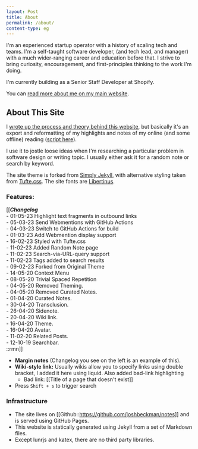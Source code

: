```yaml
---
layout: Post
title: About
permalink: /about/
content-type: eg
---
```


I'm an experienced startup operator with a history of scaling tech and teams. I'm a self-taught software developer, (and tech lead, and manager) with a much wider-ranging career and education before that. I strive to bring curiosity, encouragement, and first-principles thinking to the work I'm doing.

I'm currently building as a Senior Staff Developer at Shopify.

You can [read more about me on my main website](https://www.joshbeckman.org/about).

## About This Site

I [wrote up the process and theory behind this website](https://www.joshbeckman.org/opening-up-my-highlights-notes/), but basically it's an export and reformatting of my highlights and notes of my online (and some offline) reading ([script here](https://github.com/joshbeckman/notes/blob/master/utilities/import)).

I use it to jostle loose ideas when I'm researching a particular problem in software design or writing topic. I usually either ask it for a random note or search by keyword.

The site theme is forked from [Simply Jekyll](https://github.com/raghudotcc/simply-jekyll), with alternative styling taken from [Tufte.css](https://edwardtufte.github.io/tufte-css/). The site fonts are [Libertinus](https://github.com/alerque/libertinus/).

### Features:

[[***Changelog***<br/>
\- 01-05-23 Highlight text fragments in outbound links<br/>
\- 05-03-23 Send Webmentions with GitHub Actions<br/>
\- 04-03-23 Switch to GitHub Actions for build<br/>
\- 01-03-23 Add Webmention display support<br/>
\- 16-02-23 Styled with Tufte.css<br/>
\- 11-02-23 Added Random Note page<br/>
\- 11-02-23 Search-via-URL-query support<br/>
\- 11-02-23 Tags added to search results<br/>
\- 09-02-23 Forked from Original Theme<br/>
\- 14-05-20 Context Menu <br/>
\- 08-05-20 Trivial Spaced Repetition <br/>
\- 04-05-20 Removed Theming. <br/>
\- 04-05-20 Removed Curated Notes. <br/>
\- 01-04-20 Curated Notes. <br/>
\- 30-04-20 Transclusion. <br/>
\- 26-04-20 Sidenote. <br/>
\- 20-04-20 Wiki link. <br/>
\- 16-04-20 Theme. <br/>
\- 16-04-20 Avatar. <br/>
\- 11-02-20 Related Posts. <br/>
\- 12-10-19 Searchbar. <br/>
::rmn]]

- **Margin notes** (Changelog you see on the left is an example of this).
- **Wiki-style link:** Usually wikis allow you to specify links using double bracket, I added it here using liquid. Also added bad-link highlighting
   - Bad link: [[Title of a page that doesn't exist]]
- Press `Shift + s` to trigger search

### Infrastructure

- The site lives on [[Github::https://github.com/joshbeckman/notes]] and is served using GitHub Pages.
- This website is statically generated using Jekyll from a set of Markdown files.
- Except lunrjs and katex, there are no third party libraries.


